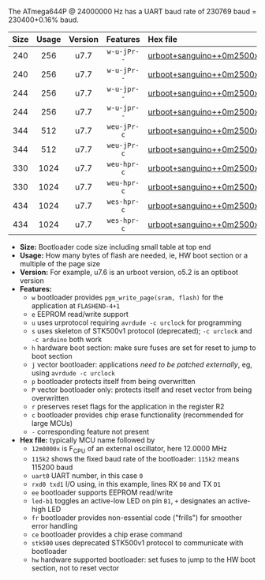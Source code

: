The ATmega644P @ 24000000 Hz has a UART baud rate of 230769 baud = 230400+0.16% baud.

|Size|Usage|Version|Features|Hex file|
|:-:|:-:|:-:|:-:|:--|
|240|256|u7.7|`w-u-jPr--`|[urboot+sanguino++0m2500x++++2k4_uart0_rxd0_txd1_led+b0.hex](https://raw.githubusercontent.com/stefanrueger/urboot.hex/main/boards/sanguino/external_oscillator/fcpu++0m2500_Hz/br++++2k4_bps/urboot+sanguino++0m2500x++++2k4_uart0_rxd0_txd1_led+b0.hex)|
|240|256|u7.7|`w-u-jPr--`|[urboot+sanguino++0m2500x++++2k4_uart1_rxd2_txd3_led+b0.hex](https://raw.githubusercontent.com/stefanrueger/urboot.hex/main/boards/sanguino/external_oscillator/fcpu++0m2500_Hz/br++++2k4_bps/urboot+sanguino++0m2500x++++2k4_uart1_rxd2_txd3_led+b0.hex)|
|244|256|u7.7|`w-u-jpr--`|[urboot+sanguino++0m2500x++++2k4_uart0_rxd0_txd1_led+b0_fr.hex](https://raw.githubusercontent.com/stefanrueger/urboot.hex/main/boards/sanguino/external_oscillator/fcpu++0m2500_Hz/br++++2k4_bps/urboot+sanguino++0m2500x++++2k4_uart0_rxd0_txd1_led+b0_fr.hex)|
|244|256|u7.7|`w-u-jpr--`|[urboot+sanguino++0m2500x++++2k4_uart1_rxd2_txd3_led+b0_fr.hex](https://raw.githubusercontent.com/stefanrueger/urboot.hex/main/boards/sanguino/external_oscillator/fcpu++0m2500_Hz/br++++2k4_bps/urboot+sanguino++0m2500x++++2k4_uart1_rxd2_txd3_led+b0_fr.hex)|
|344|512|u7.7|`weu-jPr-c`|[urboot+sanguino++0m2500x++++2k4_uart0_rxd0_txd1_ee_led+b0_fr_ce.hex](https://raw.githubusercontent.com/stefanrueger/urboot.hex/main/boards/sanguino/external_oscillator/fcpu++0m2500_Hz/br++++2k4_bps/urboot+sanguino++0m2500x++++2k4_uart0_rxd0_txd1_ee_led+b0_fr_ce.hex)|
|344|512|u7.7|`weu-jPr-c`|[urboot+sanguino++0m2500x++++2k4_uart1_rxd2_txd3_ee_led+b0_fr_ce.hex](https://raw.githubusercontent.com/stefanrueger/urboot.hex/main/boards/sanguino/external_oscillator/fcpu++0m2500_Hz/br++++2k4_bps/urboot+sanguino++0m2500x++++2k4_uart1_rxd2_txd3_ee_led+b0_fr_ce.hex)|
|330|1024|u7.7|`weu-hpr-c`|[urboot+sanguino++0m2500x++++2k4_uart0_rxd0_txd1_ee_led+b0_fr_ce_hw.hex](https://raw.githubusercontent.com/stefanrueger/urboot.hex/main/boards/sanguino/external_oscillator/fcpu++0m2500_Hz/br++++2k4_bps/urboot+sanguino++0m2500x++++2k4_uart0_rxd0_txd1_ee_led+b0_fr_ce_hw.hex)|
|330|1024|u7.7|`weu-hpr-c`|[urboot+sanguino++0m2500x++++2k4_uart1_rxd2_txd3_ee_led+b0_fr_ce_hw.hex](https://raw.githubusercontent.com/stefanrueger/urboot.hex/main/boards/sanguino/external_oscillator/fcpu++0m2500_Hz/br++++2k4_bps/urboot+sanguino++0m2500x++++2k4_uart1_rxd2_txd3_ee_led+b0_fr_ce_hw.hex)|
|434|1024|u7.7|`wes-hpr-c`|[urboot+sanguino++0m2500x++++2k4_uart0_rxd0_txd1_ee_led+b0_fr_ce_stk500_hw.hex](https://raw.githubusercontent.com/stefanrueger/urboot.hex/main/boards/sanguino/external_oscillator/fcpu++0m2500_Hz/br++++2k4_bps/urboot+sanguino++0m2500x++++2k4_uart0_rxd0_txd1_ee_led+b0_fr_ce_stk500_hw.hex)|
|434|1024|u7.7|`wes-hpr-c`|[urboot+sanguino++0m2500x++++2k4_uart1_rxd2_txd3_ee_led+b0_fr_ce_stk500_hw.hex](https://raw.githubusercontent.com/stefanrueger/urboot.hex/main/boards/sanguino/external_oscillator/fcpu++0m2500_Hz/br++++2k4_bps/urboot+sanguino++0m2500x++++2k4_uart1_rxd2_txd3_ee_led+b0_fr_ce_stk500_hw.hex)|

- **Size:** Bootloader code size including small table at top end
- **Usage:** How many bytes of flash are needed, ie, HW boot section or a multiple of the page size
- **Version:** For example, u7.6 is an urboot version, o5.2 is an optiboot version
- **Features:**
  + `w` bootloader provides `pgm_write_page(sram, flash)` for the application at `FLASHEND-4+1`
  + `e` EEPROM read/write support
  + `u` uses urprotocol requiring `avrdude -c urclock` for programming
  + `s` uses skeleton of STK500v1 protocol (deprecated); `-c urclock` and `-c arduino` both work
  + `h` hardware boot section: make sure fuses are set for reset to jump to boot section
  + `j` vector bootloader: applications *need to be patched externally*, eg, using `avrdude -c urclock`
  + `p` bootloader protects itself from being overwritten
  + `P` vector bootloader only: protects itself and reset vector from being overwritten
  + `r` preserves reset flags for the application in the register R2
  + `c` bootloader provides chip erase functionality (recommended for large MCUs)
  + `-` corresponding feature not present
- **Hex file:** typically MCU name followed by
  + `12m0000x` is F<sub>CPU</sub> of an external oscillator, here 12.0000 MHz
  + `115k2` shows the fixed baud rate of the bootloader: `115k2` means 115200 baud
  + `uart0` UART number, in this case `0`
  + `rxd0 txd1` I/O using, in this example, lines RX `D0` and TX `D1`
  + `ee` bootloader supports EEPROM read/write
  + `led-b1` toggles an active-low LED on pin `B1`, `+` designates an active-high LED
  + `fr` bootloader provides non-essential code ("frills") for smoother error handling
  + `ce` bootloader provides a chip erase command
  + `stk500` uses deprecated STK500v1 protocol to communicate with bootloader
  + `hw` hardware supported bootloader: set fuses to jump to the HW boot section, not to reset vector
